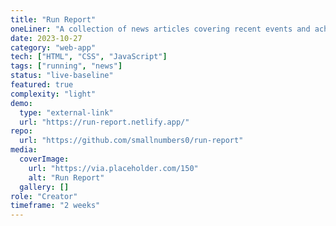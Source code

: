 ```yaml
---
title: "Run Report"
oneLiner: "A collection of news articles covering recent events and achievements in track and field and marathon running."
date: 2023-10-27
category: "web-app"
tech: ["HTML", "CSS", "JavaScript"]
tags: ["running", "news"]
status: "live-baseline"
featured: true
complexity: "light"
demo:
  type: "external-link"
  url: "https://run-report.netlify.app/"
repo:
  url: "https://github.com/smallnumbers0/run-report"
media:
  coverImage:
    url: "https://via.placeholder.com/150"
    alt: "Run Report"
  gallery: []
role: "Creator"
timeframe: "2 weeks"
---
```

